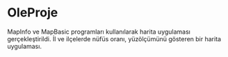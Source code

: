 # OleProje
MapInfo ve MapBasic programları kullanılarak harita uygulaması gerçekleştirildi. İl ve ilçelerde nüfüs oranı, yüzölçümünü gösteren bir harita uygulaması.
